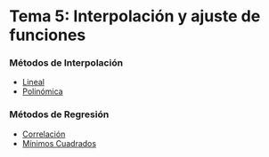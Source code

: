 # Tema 5: Interpolación y ajuste de funciones

### Métodos de Interpolación
- [Lineal](./Metodos_Interpolacion/Lineal/README.md)
- [Polinómica](./Metodos_Interpolacion/Polinomica/README.md)

### Métodos de Regresión
- [Correlación](./Metodos_Regresion/Correlacion/README.md)
- [Mínimos Cuadrados](./Metodos_Regresion/Minimos_Cuadrados/README.md)